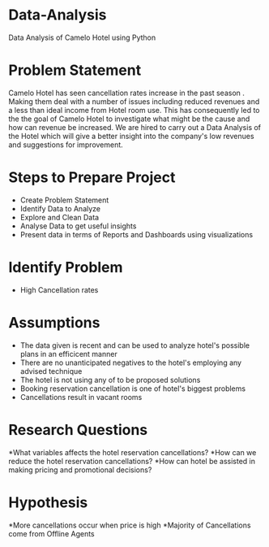 # Data-Analysis
Data Analysis of Camelo Hotel using Python 

# Problem Statement 
Camelo Hotel has seen cancellation rates increase in the past season . Making them deal with a number of issues including reduced revenues and a less than ideal income from Hotel room use. This has consequently led to the the goal of Camelo Hotel to investigate what might be the cause and how can revenue be increased. We are hired to carry out a Data Analysis of the Hotel which will give a better insight into the company's low revenues and suggestions for improvement.

# Steps to Prepare Project
* Create Problem Statement
* Identify Data to Analyze
* Explore and Clean Data
* Analyse Data to get useful insights
* Present data in terms of Reports and Dashboards using visualizations

# Identify Problem
* High Cancellation rates

# Assumptions
* The data given is recent and can be used to analyze hotel's possible plans in an efficicent manner
* There are no unanticipated negatives to the hotel's employing any advised technique
* The hotel is not using any of to be proposed solutions
* Booking reservation cancellation is one of hotel's biggest problems
* Cancellations result in vacant rooms

# Research Questions
*What variables affects the hotel reservation cancellations?
*How can we reduce the hotel reservation cancellations?
*How can hotel be assisted in making pricing and promotional decisions?

# Hypothesis
*More cancellations occur when price is high
*Majority of Cancellations come from Offline Agents

